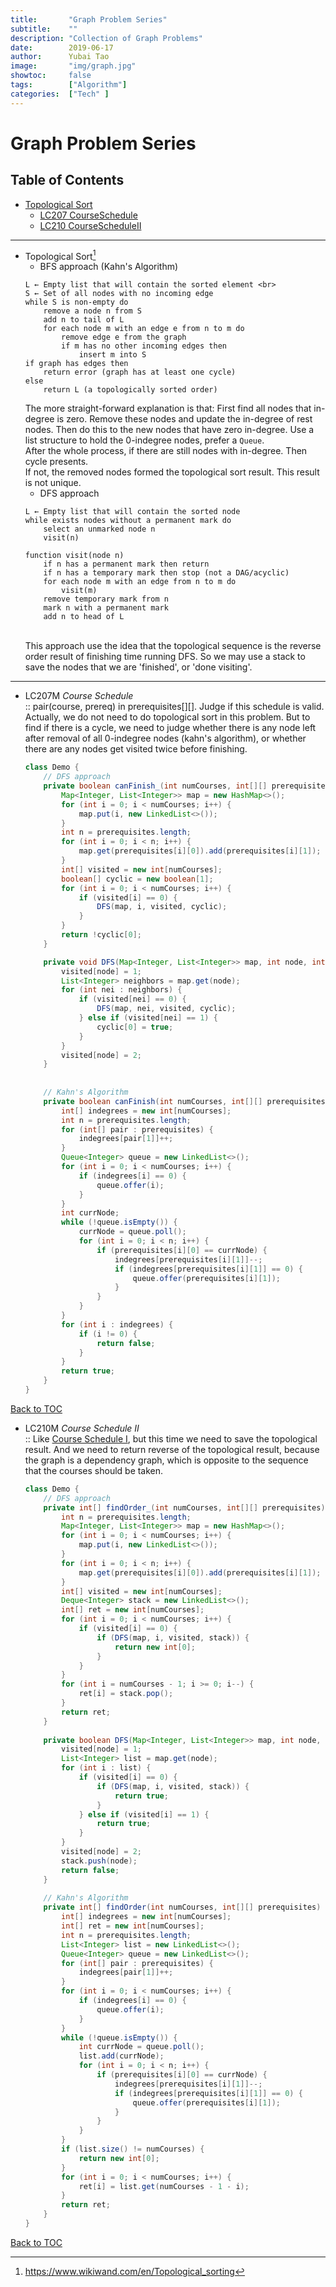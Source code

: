 ```yaml
---
title:       "Graph Problem Series"
subtitle:    ""
description: "Collection of Graph Problems"
date:        2019-06-17
author:      Yubai Tao
image:       "img/graph.jpg"
showtoc:     false
tags:        ["Algorithm"]
categories:  ["Tech" ]
---
```

# Graph Problem Series

## Table of Contents <a name="toc"></a>
* [Topological Sort](#TopologicalSort)
  * [LC207 CourseSchedule](#207)
  * [LC210 CourseScheduleII](#210)


---
* Topological Sort[^1]
  * BFS approach (Kahn's Algorithm)
  ``` 
  L ← Empty list that will contain the sorted element <br>
  S ← Set of all nodes with no incoming edge
  while S is non-empty do
      remove a node n from S
      add n to tail of L
      for each node m with an edge e from n to m do
          remove edge e from the graph
          if m has no other incoming edges then
              insert m into S
  if graph has edges then
      return error (graph has at least one cycle)
  else
      return L (a topologically sorted order)
  ```
  The more straight-forward explanation is that: 
  First find all nodes that in-degree is zero.
  Remove these nodes and update the in-degree of rest nodes.
  Then do this to the new nodes that have zero in-degree.
  Use a list structure to hold the 0-indegree nodes, 
  prefer a `Queue`.
  <br> After the whole process, 
  if there are still nodes with in-degree. 
  Then cycle presents.
  <br> If not, the removed nodes formed the topological sort result.
  This result is not unique. 
  * DFS approach
  ```
  L ← Empty list that will contain the sorted node
  while exists nodes without a permanent mark do
      select an unmarked node n
      visit(n)
      
  function visit(node n)
      if n has a permanent mark then return
      if n has a temporary mark then stop (not a DAG/acyclic)
      for each node m with an edge from n to m do
          visit(m)
      remove temporary mark from n
      mark n with a permanent mark
      add n to head of L
  ```
  <br> This approach use the idea that the topological sequence 
  is the reverse order result of finishing time running DFS.
  So we may use a stack to save the nodes that we are 
  'finished', or 'done visiting'. 

---
* LC207M *Course Schedule* <a name="207"></a>
<br> :: pair(course, prereq) in prerequisites[][].
Judge if this schedule is valid.
<br> Actually, we do not need to do topological sort 
in this problem. But to find if there is a cycle, 
we need to judge whether there is any node left after removal
of all 0-indegree nodes (kahn's algorithm), 
or whether there are any nodes get visited twice before
finishing.
    ```java
    class Demo {
        // DFS approach
        private boolean canFinish_(int numCourses, int[][] prerequisites) {
            Map<Integer, List<Integer>> map = new HashMap<>();
            for (int i = 0; i < numCourses; i++) {
                map.put(i, new LinkedList<>());
            }
            int n = prerequisites.length;
            for (int i = 0; i < n; i++) {
                map.get(prerequisites[i][0]).add(prerequisites[i][1]);
            }
            int[] visited = new int[numCourses];
            boolean[] cyclic = new boolean[1];
            for (int i = 0; i < numCourses; i++) {
                if (visited[i] == 0) {
                    DFS(map, i, visited, cyclic);
                }
            }
            return !cyclic[0];
        }
    
        private void DFS(Map<Integer, List<Integer>> map, int node, int[] visited, boolean[] cyclic) {
            visited[node] = 1;
            List<Integer> neighbors = map.get(node);
            for (int nei : neighbors) {
                if (visited[nei] == 0) {
                    DFS(map, nei, visited, cyclic);
                } else if (visited[nei] == 1) {
                    cyclic[0] = true;
                }
            }
            visited[node] = 2;
        }
        
        
        // Kahn's Algorithm
        private boolean canFinish(int numCourses, int[][] prerequisites) {
            int[] indegrees = new int[numCourses];
            int n = prerequisites.length;
            for (int[] pair : prerequisites) {
                indegrees[pair[1]]++;
            }
            Queue<Integer> queue = new LinkedList<>();
            for (int i = 0; i < numCourses; i++) {
                if (indegrees[i] == 0) {
                    queue.offer(i);
                }
            }
            int currNode;
            while (!queue.isEmpty()) {
                currNode = queue.poll();
                for (int i = 0; i < n; i++) {
                    if (prerequisites[i][0] == currNode) {
                        indegrees[prerequisites[i][1]]--;
                        if (indegrees[prerequisites[i][1]] == 0) {
                            queue.offer(prerequisites[i][1]);
                        }
                    }
                }
            }
            for (int i : indegrees) {
                if (i != 0) {
                    return false;
                }
            }
            return true;
        }
    }
    ```
[Back to TOC](#toc)


* LC210M *Course Schedule II* <a name="210"></a>
<br> :: Like [Course Schedule I](#207), 
but this time we need to save the topological result.
And we need to return reverse of the topological result, because the
graph is a dependency graph, which is opposite to the sequence that
the courses should be taken.
    ```java
    class Demo {
        // DFS approach
        private int[] findOrder_(int numCourses, int[][] prerequisites) {
            int n = prerequisites.length;
            Map<Integer, List<Integer>> map = new HashMap<>();
            for (int i = 0; i < numCourses; i++) {
                map.put(i, new LinkedList<>());
            }
            for (int i = 0; i < n; i++) {
                map.get(prerequisites[i][0]).add(prerequisites[i][1]);
            }
            int[] visited = new int[numCourses];
            Deque<Integer> stack = new LinkedList<>();
            int[] ret = new int[numCourses];
            for (int i = 0; i < numCourses; i++) {
                if (visited[i] == 0) {
                    if (DFS(map, i, visited, stack)) {
                        return new int[0];
                    }
                }
            }
            for (int i = numCourses - 1; i >= 0; i--) {
                ret[i] = stack.pop();
            }
            return ret;
        }
        
        private boolean DFS(Map<Integer, List<Integer>> map, int node, int[] visited, Deque<Integer> stack) {
            visited[node] = 1;
            List<Integer> list = map.get(node);
            for (int i : list) {
                if (visited[i] == 0) {
                    if (DFS(map, i, visited, stack)) {
                        return true;
                    }
                } else if (visited[i] == 1) {
                    return true;
                }
            }
            visited[node] = 2;
            stack.push(node);
            return false;
        }
        
        // Kahn's Algorithm
        private int[] findOrder(int numCourses, int[][] prerequisites) {
            int[] indegrees = new int[numCourses];
            int[] ret = new int[numCourses];
            int n = prerequisites.length;
            List<Integer> list = new LinkedList<>();
            Queue<Integer> queue = new LinkedList<>();
            for (int[] pair : prerequisites) {
                indegrees[pair[1]]++;
            }
            for (int i = 0; i < numCourses; i++) {
                if (indegrees[i] == 0) {
                    queue.offer(i);
                }
            }
            while (!queue.isEmpty()) {
                int currNode = queue.poll();
                list.add(currNode);
                for (int i = 0; i < n; i++) {
                    if (prerequisites[i][0] == currNode) {
                        indegrees[prerequisites[i][1]]--;
                        if (indegrees[prerequisites[i][1]] == 0) {
                            queue.offer(prerequisites[i][1]);
                        }
                    }
                }
            }
            if (list.size() != numCourses) {
                return new int[0];
            }
            for (int i = 0; i < numCourses; i++) {
                ret[i] = list.get(numCourses - 1 - i);
            }
            return ret;
        }
    }
    ```
[Back to TOC](#toc)



[^1]: https://www.wikiwand.com/en/Topological_sorting